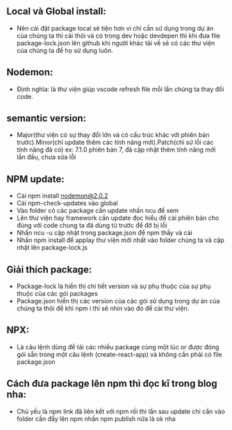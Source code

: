 ## Local và Global install:
+ Nên cài đặt package local sẽ tiện hơn  vì chỉ cần sử dụng trong dự án của chúng ta thì cài thôi và có trong dev hoặc devdepen thì khi đưa file package-lock.json lên github khi người khác tải về sẽ có các thư viện của chúng ta để họ sử dụng luôn.
## Nodemon:
+ Định nghĩa: là thư viện giúp vscode refresh file mỗi  lần chúng ta thay đổi code.
## semantic version:
+ Major(thư viện có sự thay đổi lớn và có cấu trúc khác với phiên bản trước).Minor(chỉ update thêm các tính năng mới).Patch(chỉ sử lỗi các tính năng đã có)
 ex: 7.1.0 phiên bản 7, đã cập nhật thêm tính năng mới lần đầu, chưa sửa lỗi
## NPM update:
+ Cài npm install nodemon@2.0.2
+ Cài npm-check-updates vào global
+ Vào folder có các package cần update nhấn ncu để xem
+ Lên thư viện hay framework cần update đọc hiểu để cài phiên bản cho đúng với code chung ta đã dùng từ trước để đỡ bị lỗi
+ Nhấn ncu -u cập nhật trong package.json để npm thấy và cài
+ Nhấn npm install để applay thư viện mới nhất vào folder chúng ta và cập nhật lên package-lock.js
## Giải thích package:
+ Package-lock là hiển thị chi tiết version và sự phụ thuộc của sự phụ thuộc của các gói packages
+ Package.json hiển thị các version của các gói sử dụng trong dự án của chúng ta thôi để khi npm i thì sẽ nhin vào đó để cài thư viện.
## NPX: 
+ Là câu lệnh dùng để tải các nhiều package cùng một lúc or được đóng gói sẵn trong một câu lệnh (create-react-app) và không cần phải có file package.json 
## Cách đưa package lên npm thì đọc kĩ trong blog nha:
+ Chủ yếu là npm link đã liên kết với npm rồi thì lần sau update chỉ cần vào folder cần đẩy lên npm nhấn npm publish nữa là ok nha